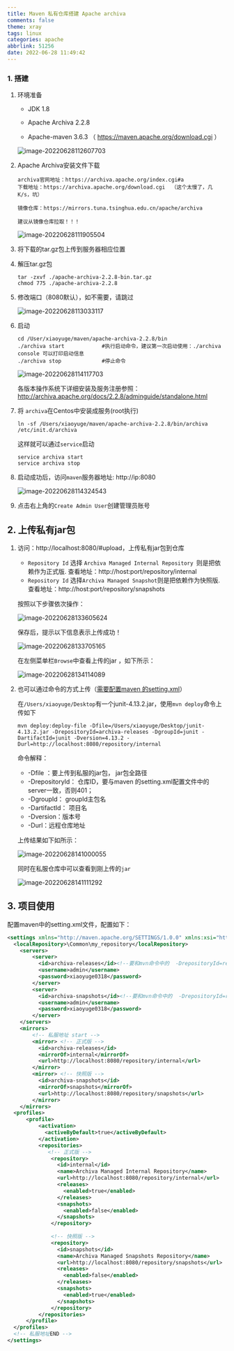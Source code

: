 ```yaml
---
title: Maven 私有仓库搭建 Apache archiva
comments: false
theme: xray
tags: linux
categories: apache
abbrlink: 51256
date: 2022-06-28 11:49:42
---
```

### 1. 搭建

1.   环境准备
    
     - JDK 1.8
       
     - Apache Archiva 2.2.8 
       
     - Apache-maven 3.6.3 （ https://maven.apache.org/download.cgi ）

     ![image-20220628112607703](./Apache-archiva/image-20220628112607703.png)

2.   Apache Archiva安装文件下载

     ```
     archiva官网地址：https://archiva.apache.org/index.cgi#a
     下载地址：https://archiva.apache.org/download.cgi  （这个太慢了，几K/s，坑）
     
     镜像仓库：https://mirrors.tuna.tsinghua.edu.cn/apache/archiva
     
     建议从镜像仓库拉取！！！
     ```

     ![image-20220628111905504](./Apache-archiva/image-20220628111905504.png)

3.   将下载的tar.gz包上传到服务器相应位置

4.   解压tar.gz包

     ```shell
     tar -zxvf ./apache-archiva-2.2.8-bin.tar.gz 
     chmod 775 ./apache-archiva-2.2.8
     ```

5.   修改端口（8080默认），如不需要，请跳过

     ![image-20220628113033117](./Apache-archiva/image-20220628113033117.png)

6.   启动

     ```shell
     cd /User/xiaoyuge/maven/apache-archiva-2.2.8/bin
     ./archiva start 			#执行启动命令，建议第一次启动使用：./archiva console 可以打印启动信息
     ./archiva stop				#停止命令
     ```

     ![image-20220628114117703](./Apache-archiva/image-20220628114117703.png)
	     
     各版本操作系统下详细安装及服务注册参照：http://archiva.apache.org/docs/2.2.8/adminguide/standalone.html


7.   将 `archiva`在Centos中安装成服务(root执行)

     ```shell
     ln -sf /Users/xiaoyuge/maven/apache-archiva-2.2.8/bin/archiva /etc/init.d/archiva
     ```

     这样就可以通过`service`启动

     ```shell
     service archiva start
     service archiva stop
     ```


8.   启动成功后，访问`maven`服务器地址: http://ip:8080

     ![image-20220628114324543](./Apache-archiva/image-20220628114324543.png)

9.   点击右上角的`Create Admin User`创建管理员账号

## 2. 上传私有jar包

1.   访问：http://localhost:8080/#upload，上传私有jar包到仓库

     - `Repository Id` 选择 `Archiva Managed Internal Repository `则是把依赖作为正式版. 查看地址：http://host:port/repository/internal
     - `Repository Id` 选择` Archiva Managed Snapshot `则是把依赖作为快照版.	查看地址：http://host:port/repository/snapshots

     按照以下步骤依次操作：

     ![image-20220628133605624](./Apache-archiva/image-20220628133605624.png)

     保存后，提示以下信息表示上传成功！

     ![image-20220628133705165](./Apache-archiva/image-20220628133705165.png)

     在左侧菜单栏`Browse`中查看上传的jar ，如下所示：

     ![image-20220628134114089](./Apache-archiva/image-20220628134114089.png)

2.   也可以通过命令的方式上传（[需要配置maven 的setting.xml](#setting)）

     在`/Users/xiaoyuge/Desktop`有一个junit-4.13.2.jar，使用`mvn deploy`命令上传如下

     ```shell
     mvn deploy:deploy-file -Dfile=/Users/xiaoyuge/Desktop/junit-4.13.2.jar -DrepositoryId=archiva-releases -DgroupId=junit -DartifactId=junit -Dversion=4.13.2 -Durl=http://localhost:8080/repository/internal
     ```
     命令解释：
     - -Dfile ：要上传到私服的jar包， jar包全路径
     - -DrepositoryId： 仓库ID，要与maven 的setting.xml配置文件中的server一致，否则401；
     - -DgroupId： groupId主包名 
     - -DartifactId： 项目名
     - -Dversion：版本号
     - -Durl：远程仓库地址

     上传结果如下如所示：

     ![image-20220628141000055](./Apache-archiva/image-20220628141000055.png)

     同时在私服仓库中可以查看到刚上传的`jar`

     ![image-20220628141111292](./Apache-archiva/image-20220628141111292.png)

## 3. 项目使用
<span id='setting'>配置maven中的setting.xml文件，配置如下：</span>

```xml
<settings xmlns="http://maven.apache.org/SETTINGS/1.0.0" xmlns:xsi="http://www.w3.org/2001/XMLSchema-instance"    xsi:schemaLocation="http://maven.apache.org/SETTINGS/1.0.0 http://maven.apache.org/xsd/settings-1.0.0.xsd">
  <localRepository>\Common\my_repository</localRepository>
	<servers>
		<server>
		  <id>archiva-releases</id><!--要和mvn命令中的  -DrepositoryId=releases 一致-->
		  <username>admin</username>
		  <password>xiaoyuge0318</password>
		</server>
		<server>
		  <id>archiva-snapshots</id><!--要和mvn命令中的  -DrepositoryId=releases 一致-->
		  <username>admin</username>
		  <password>xiaoyuge0318</password>
		</server>
	</servers>
	<mirrors>
		<!-- 私服地址 start -->
		<mirror> <!-- 正式版 -->
		  <id>archiva-releases</id> 
		  <mirrorOf>internal</mirrorOf> 
		  <url>http://localhost:8080/repository/internal</url> 
		</mirror>
		<mirror> <!-- 快照版 -->
		  <id>archiva-snapshots</id>
		  <mirrorOf>snapshots</mirrorOf> 
		  <url>http://localhost:8080/repository/snapshots</url> 
		</mirror>
	</mirrors>
  <profiles>
      <profile>
          <activation>
            <activeByDefault>true</activeByDefault>
          </activation>
          <repositories>
             <!-- 正式版 -->
              <repository>
                <id>internal</id>
                <name>Archiva Managed Internal Repository</name>
                <url>http://localhost:8080/repository/internal</url>
                <releases>
                  <enabled>true</enabled>
                </releases>
                <snapshots>
                  <enabled>false</enabled>
                </snapshots>
              </repository>
            
              <!-- 快照版 -->
              <repository>
                <id>snapshots</id>
                <name>Archiva Managed Snapshots Repository</name>
                <url>http://localhost:8080/repository/snapshots</url>
                <releases>
                  <enabled>false</enabled>
                </releases>
                <snapshots>
                  <enabled>true</enabled>
                </snapshots>
              </repository>
          </repositories>
      </profile>
  </profiles>
  <!-- 私服地址END -->
</settings>
```

